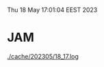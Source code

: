Thu 18 May 17:01:04 EEST 2023
# JAM
<a href='./cache/202305/18_17.log'>./cache/202305/18_17.log</a>
